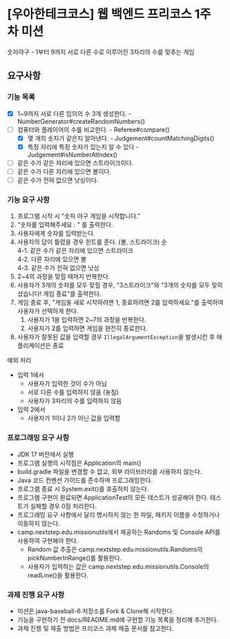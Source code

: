 # [우아한테크코스] 웹 백엔드 프리코스 1주 차 미션
숫자야구 - 1부터 9까지 서로 다른 수로 이루어진 3자리의 수를 맞추는 게임


## 요구사항
### 기능 목록
- [x] 1~9까지 서로 다른 임의의 수 3개 생성한다. - NumberGenerator#createRandomNumbers()
- [ ] 컴퓨터와 플레이어의 수를 비교한다. - Referee#compare()
  - [x] 몇 개의 숫자가 같은지 알아낸다. - Judgement#countMatchingDigits()
  - [x] 특정 자리에 특정 숫자가 있는지 알 수 있다 - Judgement#isNumberAtIndex()
- [ ] 같은 수가 같은 자리에 있으면 스트라이크이다.
- [ ] 같은 수가 다른 자리에 있으면 볼이다.
- [ ] 같은 수가 전혀 없으면 낫싱이다.
### 기능 요구 사항
1. 프로그램 시작 시 "숫자 야구 게임을 시작합니다." <br>
2. "숫자를 입력해주세요 : " 를 출력한다.<br>
3. 사용자에게 숫자를 입력받는다.<br>
4. 사용자의 답이 틀렸을 경우 힌트를 준다. (볼, 스트라이크) 순<br>
   4-1. 같은 수가 같은 자리에 있으면 스트라이크<br>
   4-2. 다른 자리에 있으면 볼<br>
   4-3. 같은 수가 전혀 없으면 낫싱<br>
5. 2~4의 과정을 맞힐 때까지 반복한다.<br>
6. 사용자가 3개의 숫자를 모두 맞힐 경우, "3스트라이크"와 "3개의 숫자를 모두 맞히셨습니다! 게임 종료"를 출력한다.<br>
7. 게임 종료 후, "게임을 새로 시작하려면 1, 종료하려면 2를 입력하세요."를 출력하여 사용자가 선택하게 한다.<br>
   1. 사용자가 1을 입력하면 2~7의 과정을 반복한다.<br>
   2. 사용자가 2를 입력하면 게임을 완전히 종료한다.<br>
8. 사용자가 잘못된 값을 입력할 경우 `IllegalArgumentException`을 발생시킨 후 애플리케이션은 종료<br>

예외 처리
- 입력 1에서
    - 사용자가 입력한 것이 수가 아님
    - 서로 다른 수를 입력하지 않음 (놓침)
    - 사용자가 3자리의 수를 입력하지 않음
- 입력 2에서
    - 사용자가 1이나 2가 아닌 값을 입력함


### 프로그래밍 요구 사항

* JDK 17 버전에서 실행
* 프로그램 실행의 시작점은 Application의 main()
* build.gradle 파일을 변경할 수 없고, 외부 라이브러리를 사용하지 않는다.
* Java 코드 컨벤션 가이드를 준수하며 프로그래밍한다.
* 프로그램 종료 시 System.exit()를 호출하지 않는다.
* 프로그램 구현이 완료되면 ApplicationTest의 모든 테스트가 성공해야 한다. 테스트가 실패할 경우 0점 처리한다.
* 프로그래밍 요구 사항에서 달리 명시하지 않는 한 파일, 패키지 이름을 수정하거나 이동하지 않는다.
* camp.nextstep.edu.missionutils에서 제공하는 Randoms 및 Console API를 사용하여 구현해야 한다.
    * Random 값 추출은 camp.nextstep.edu.missionutils.Randoms의 pickNumberInRange()를 활용한다.
    * 사용자가 입력하는 값은 camp.nextstep.edu.missionutils.Console의 readLine()을 활용한다.


### 과제 진행 요구 사항

* 미션은 java-baseball-6 저장소를 Fork & Clone해 시작한다.
* 기능을 구현하기 전 docs/README.md에 구현할 기능 목록을 정리해 추가한다.
* 과제 진행 및 제출 방법은 프리코스 과제 제출 문서를 참고한다.

